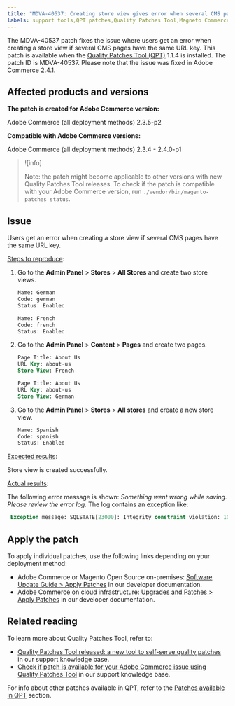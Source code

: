 ```yaml
---
title: "MDVA-40537: Creating store view gives error when several CMS pages have same URL Key."
labels: support tools,QPT patches,Quality Patches Tool,Magneto Commerce Cloud,QPT 1.1.4,Adobe Commerce,cloud infrastructure,on-premises,2.3.4,2.3.4-p2,2.3.5,2.3.5-p1,2.3.5-p2,2.3.6,2.3.6-p1,2.3.7,2.3.7-p1,2.3.7-p2,2.4.0,2.4.0-p1
---
```


The MDVA-40537 patch fixes the issue where users get an error when creating a store view if several CMS pages have the same URL key. This patch is available when the [Quality Patches Tool (QPT)](https://devdocs.magento.com/guides/v2.4/comp-mgr/patching.html#mqp) 1.1.4 is installed. The patch ID is MDVA-40537. Please note that the issue was fixed in Adobe Commerce 2.4.1.

## Affected products and versions

**The patch is created for Adobe Commerce version:**

Adobe Commerce (all deployment methods) 2.3.5-p2

**Compatible with Adobe Commerce versions:**

Adobe Commerce (all deployment methods) 2.3.4 - 2.4.0-p1

>![info]
>
>Note: the patch might become applicable to other versions with new Quality Patches Tool releases. To check if the patch is compatible with your Adobe Commerce version, run `./vendor/bin/magento-patches status`.


## Issue

Users get an error when creating a store view if several CMS pages have the same URL key.

<ins>Steps to reproduce</ins>:

1. Go to the **Admin Panel** > **Stores** > **All Stores** and create two store views.

    ```SQL
    Name: German
    Code: german
    Status: Enabled
    ```

    ```SQL
    Name: French
    Code: french
    Status: Enabled
    ```

1. Go to the **Admin Panel** > **Content** > **Pages** and create two pages.

    ```SQL
    Page Title: About Us
    URL Key: about-us
    Store View: French
    ```

    ```SQL
    Page Title: About Us
    URL Key: about-us
    Store View: German
    ```

1. Go to the **Admin Panel** > **Stores** > **All stores** and create a new store view.

    ```SQL
    Name: Spanish
    Code: spanish
    Status: Enabled
    ```

<ins>Expected results</ins>:

Store view is created successfully.

<ins>Actual results</ins>:

The following error message is shown: *Something went wrong while saving. Please review the error log.* The log contains an exception like:

```SQL
 Exception message: SQLSTATE[23000]: Integrity constraint violation: 1062 Duplicate entry 'about-us-4' for key 'URL_REWRITE_REQUEST_PATH_STORE_ID', query was: INSERT  INTO }}url_rewrite{{ (}}redirect_type{{,}}is_autogenerated{{,}}metadata{{,}}description{{,}}store_id{{,}}entity_type{{,}}entity_id{{,}}request_path{{,}}target_path{{) VALUES (?, ?, ?, ?, ?, ?, ?, ?, ?), (?, ?, ?, ?, ?, ?, ?, ?, ?), (?, ?, ?, ?, ?, ?, ?, ?, ?), (?, ?, ?, ?, ?, ?, ?, ?, ?), (?, ?, ?, ?, ?, ?, ?, ?, ?), (?, ?, ?, ?, ?, ?, ?, ?, ?)
 ```

 ## Apply the patch

 To apply individual patches, use the following links depending on your deployment method:

 * Adobe Commerce or Magento Open Source on-premises: [Software Update Guide > Apply Patches](https://devdocs.magento.com/guides/v2.4/comp-mgr/patching/mqp.html) in our developer documentation.
 * Adobe Commerce on cloud infrastructure: [Upgrades and Patches > Apply Patches](https://devdocs.magento.com/cloud/project/project-patch.html) in our developer documentation. 

 ## Related reading

 To learn more about Quality Patches Tool, refer to:

 * [Quality Patches Tool released: a new tool to self-serve quality patches](https://support.magento.com/hc/en-us/articles/360047139492) in our support knowledge base.
 * [Check if patch is available for your Adobe Commerce issue using Quality Patches Tool](https://support.magento.com/hc/en-us/articles/360047125252) in our support knowledge base.

 For info about other patches available in QPT, refer to the [Patches available in QPT](https://support.magento.com/hc/en-us/sections/360010506631-Patches-available-in-QPT-tool-) section.
